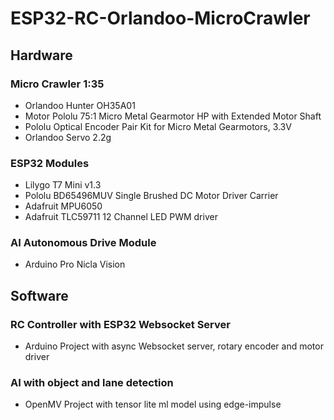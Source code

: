 # ESP32-RC-Orlandoo-MicroCrawler

## Hardware
### Micro Crawler 1:35
- Orlandoo Hunter OH35A01
- Motor Pololu 75:1 Micro Metal Gearmotor HP with Extended Motor Shaft
- Pololu Optical Encoder Pair Kit for Micro Metal Gearmotors, 3.3V
- Orlandoo Servo 2.2g

### ESP32 Modules
- Lilygo T7 Mini v1.3
- Pololu BD65496MUV Single Brushed DC Motor Driver Carrier
- Adafruit MPU6050
- Adafruit TLC59711 12 Channel LED PWM driver

### AI Autonomous Drive Module
- Arduino Pro Nicla Vision

## Software
### RC Controller with ESP32 Websocket Server
- Arduino Project with async Websocket server, rotary encoder and motor driver

### AI with object and lane detection 
- OpenMV Project with tensor lite ml model using edge-impulse
